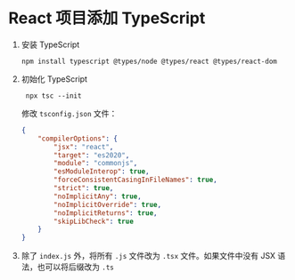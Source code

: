 # React 项目添加 TypeScript

1. 安装 TypeScript

   ```shell
   npm install typescript @types/node @types/react @types/react-dom
   ```

2. 初始化 TypeScript

   ```shell
    npx tsc --init
    ```

    修改 `tsconfig.json` 文件：

    ```json
    {
        "compilerOptions": {
            "jsx": "react",
            "target": "es2020",
            "module": "commonjs",
            "esModuleInterop": true,
            "forceConsistentCasingInFileNames": true,
            "strict": true,
            "noImplicitAny": true,
            "noImplicitOverride": true,
            "noImplicitReturns": true,
            "skipLibCheck": true
        }
    }
    ```

3. 除了 `index.js` 外，将所有 `.js` 文件改为 `.tsx` 文件。如果文件中没有 JSX 语法，也可以将后缀改为 `.ts`
